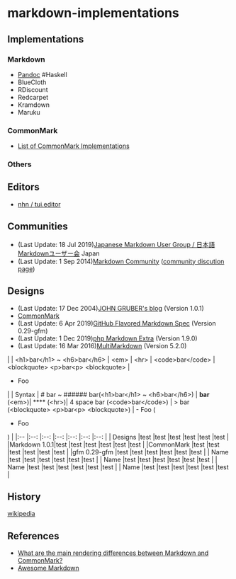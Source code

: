 # markdown-implementations

## Implementations
### Markdown
- [Pandoc](https://github.com/jgm/pandoc) #Haskell
- BlueCloth
- RDiscount
- Redcarpet
- Kramdown
- Maruku

### CommonMark
- [List of CommonMark Implementations](https://github.com/commonmark/commonmark-spec/wiki/List-of-CommonMark-Implementations)

### Others

## Editors
- [nhn / tui.editor](https://github.com/nhn/tui.editor)

## Communities
- (Last Update: 18 Jul 2019)[Japanese Markdown User Group / 日本語Markdownユーザー会](https://www.markdown.jp/en/) Japan
- (Last Update: 1 Sep 2014)[Markdown Community](https://markdown.github.io) ([community discution page](https://talk.commonmark.org))

## Designs
- (Last Update: 17 Dec 2004)[JOHN GRUBER's blog](https://daringfireball.net/projects/markdown/) (Version 1.0.1)
- [CommonMark](https://commonmark.org)
- (Last Update: 6 Apr 2019)[GitHub Flavored Markdown Spec](https://github.github.com/gfm/) (Version 0.29-gfm)
- (Last Update: 1 Dec 2019)[php Markdown Extra](https://github.com/michelf/php-markdown) (Version 1.9.0)
- (Last Update: 16 Mar 2016)[MultiMarkdown](https://fletcherpenney.net/multimarkdown/) (Version 5.2.0)

|              |  \<h1>bar\</h1> ~ \<h6>bar\</h6>                     | \<em>          | \<hr>       |  \<code>bar\</code>                | \<blockquote> \<p>bar\<p> \<blockquote>          | <ul> <li>Foo</li> </ul>          |
|    Syntax    |  # bar ~ ###### bar(\<h1>bar\</h1> ~ \<h6>bar\</h6>) | **bar** (\<em>)| **** (\<hr>)|  4 space bar (\<code>bar\</code>)  | > bar (\<blockquote> \<p>bar\<p> \<blockquote>)  | - Foo (<ul> <li>Foo</li> </ul>)  |
|:--           |:--:                                                  |:--:            |:--:         |:--:                                |:--:                                              |:--:                              |
|    Designs   |test                                                  |test            |test         |test                                |test                                              |test                              |
|Markdown 1.0.1|test                                                  |test            |test         |test                                |test                                              |test                              |
|CommonMark    |test                                                  |test            |test         |test                                |test                                              |test                              |
|gfm 0.29-gfm  |test                                                  |test            |test         |test                                |test                                              |test                              |
|    Name      |test                                                  |test            |test         |test                                |test                                              |test                              |
|    Name      |test                                                  |test            |test         |test                                |test                                              |test                              |
|    Name      |test                                                  |test            |test         |test                                |test                                              |test                              |
|    Name      |test                                                  |test            |test         |test                                |test                                              |test                              |

## History
[wikipedia](https://en.wikipedia.org/wiki/Markdown#History)

## References
- [What are the main rendering differences between Markdown and CommonMark?](https://help.apiary.io/faq/commonmark/)
- [Awesome Markdown](https://project-awesome.org/BubuAnabelas/awesome-markdown)

